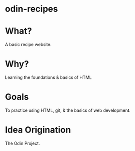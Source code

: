 # odin-recipes
# What?
A basic recipe website.
# Why?
Learning the foundations & basics of HTML
# Goals
To practice using HTML, git, & the basics of web development.
# Idea Origination 
The Odin Project.
